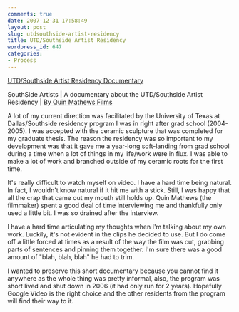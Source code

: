```yaml
---
comments: true
date: 2007-12-31 17:58:49
layout: post
slug: utdsouthside-artist-residency
title: UTD/Southside Artist Residency
wordpress_id: 647
categories:
- Process
---
```


[UTD/Southside Artist Residency Documentary](http://www.youtube.com/watch?v=z4j02QrPOhI&feature=gv)

SouthSide Artists | A documentary about the UTD/Southside Artist Residency | [By Quin Mathews Films](http://qmfilms.com)

A lot of my current direction was facilitated by the University of Texas at Dallas/Southside residency program I was in right after grad school (2004-2005). I was accepted with the ceramic sculpture that was completed for my graduate thesis. The reason the residency was so important to my development was that it gave me a year-long soft-landing from grad school during a time when a lot of things in my life/work were in flux. I was able to make a lot of work and branched outside of my ceramic roots for the first time.

It's really difficult to watch myself on video. I have a hard time being natural. In fact, I wouldn't know natural if it hit me with a stick. Still, I was happy that all the crap that came out my mouth still holds up. Quin Mathews (the filmmaker) spent a good deal of time interviewing me and thankfully only used a little bit. I was so drained after the interview.

I have a hard time articulating my thoughts when I'm talking about my own work. Luckily, it's not evident in the clips he decided to use. But I do come off a little forced at times as a result of the way the film was cut, grabbing parts of sentences and pinning them together. I'm sure there was a good amount of "blah, blah, blah" he had to trim.

I wanted to preserve this short documentary because you cannot find it anywhere as the whole thing was pretty informal, also, the program was short lived and shut down in 2006 (it had only run for 2 years). Hopefully Google Video is the right choice and the other residents from the program will find their way to it.

